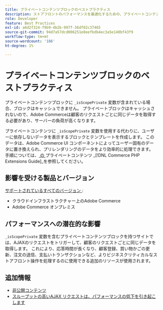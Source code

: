 ```yaml
---
title: プライベートコンテンツブロックのベストプラクティス
description: ストアフロントのパフォーマンスを最適化するための、プライベートコンテンツブロックの設定に関するベストプラクティスについて説明します。
role: Developer
feature: Best Practices
exl-id: a6d2f324-f9b9-4b2b-997f-36df02c37465
source-git-commit: 94d7a57dcd006251e8eefbdb4ec3a5e140bf43f9
workflow-type: tm+mt
source-wordcount: '186'
ht-degree: 1%

---
```


# プライベートコンテンツブロックのベストプラクティス

プライベートコンテンツブロックに `_isScopePrivate` 変数が含まれている場合、ブロックはキャッシュできません。 プライベートブロックはキャッシュされないので、Adobe Commerceは顧客のリクエストごとに同じデータを取得する必要があり、サーバーの負荷が高くなります。

プライベートコンテンツに `_isScopePrivate` 変数を使用する代わりに、ユーザーに依存しないデータを表示するブロックとテンプレートを作成します。 このデータは、Adobe Commerce UI コンポーネントによってユーザー固有のデータに置き換えられ、プリレンダリングのデータをより効率的に処理できます。 手順については、[ の ](https://developer.adobe.com/commerce/php/development/cache/page/private-content/) プライベートコンテンツ _[!DNL Commerce PHP Extensions Guide]_を参照してください。

## 影響を受ける製品とバージョン

[ サポートされているすべてのバージョン ](../../../release/versions.md):

- クラウドインフラストラクチャー上のAdobe Commerce
- Adobe Commerce オンプレミス

## パフォーマンスへの潜在的な影響

`_isScopePrivate` 変数を含むプライベートコンテンツブロックを持つサイトでは、AJAXのリクエストをトリガーして、顧客のリクエストごとに同じデータを取得します。 これにより、応答時間が長くなり、顧客登録、買い物かごの更新、注文の送信、支払いトランザクションなど、よりビジネスクリティカルなストアフロント操作を処理するのに使用できる追加のリソースが使用されます。

## 追加情報

- [非公開コンテンツ](../../../performance/configuration.md#client-side-optimization-settings)
- [ スループットの高いAJAX リクエストは、パフォーマンスの低下を引き起こします ](https://experienceleague.adobe.com/docs/commerce-knowledge-base/kb/troubleshooting/miscellaneous/high-throughput-ajax-requests-cause-poor-performance.html)
